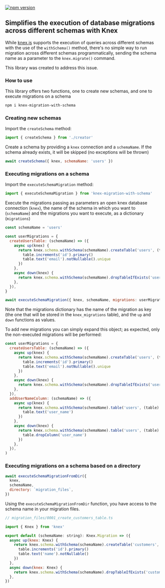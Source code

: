 [![npm version](https://badge.fury.io/js/knex-migration-with-schema.svg)](https://badge.fury.io/js/knex-migration-with-schema)

## Simplifies the execution of database migrations across different schemas with Knex

While [knex.js](https://github.com/knex/knex) supports the execution of queries across different schemas with the use of the `withSchema()` method, there's no simple way to run migration across different schemas programmatically, sending the schema name as a parameter to the `knex.migrate()` command.

This library was created to address this issue.

### How to use

This library offers two functions, one to create new schemas, and one to execute migrations on a schema

```bash
npm i knex-migration-with-schema
```

### Creating new schemas

Import the `createSchema` method:

```js
import { createSchema } from './creator'
```

Create a schema by providing a `knex` connection and a `schemaName`. If the schema already exists, it will be skipped (no exceptions will be thrown)

```js
await createSchema({ knex, schemaName: 'users' })
```

### Executing migrations on a schema

Import the `executeSchemaMigration` method:

```js
import { executeSchemaMigration } from 'knex-migration-with-schema'
```

Execute the migrations passing as parameters an open knex database connection (`knex`), the name of the schema in which you want to (`schemaName`) and the migrations you want to execute, as a dictionary (`migrations`)

```js
const schemaName = 'users'

const userMigrations = {
  createUsersTable: (schemaName) => ({
    async up(knex) {
      return knex.schema.withSchema(schemaName).createTable('users', (table) => {
        table.increments('id').primary()
        table.text('email').notNullable().unique
      })
    },
    async down(knex) {
      return knex.schema.withSchema(schemaName).dropTableIfExists('users')
    },
  }),
}

await executeSchemaMigration({ knex, schemaName, migrations: userMigrations })
```

Note that the migrations dictionary has the name of the migration as key (the one that will be stored in the `knex_migrations` table), and the `up` and `down` functions as values.

To add new migrations you can simply expand this object; as expected, only the non-executed migrations will be performed:

```js
const userMigrations = {
  createUsersTable: (schemaName) => ({
    async up(knex) {
      return knex.schema.withSchema(schemaName).createTable('users', (table) => {
        table.increments('id').primary()
        table.text('email').notNullable().unique
      })
    },
    async down(knex) {
      return knex.schema.withSchema(schemaName).dropTableIfExists('users')
    },
  }),
  addUserNameColumn: (schemaName) => ({
    async up(knex) {
      return knex.schema.withSchema(schemaName).table('users', (table) => {
        table.text('user_name')
      })
    },
    async down(knex) {
      return knex.schema.withSchema(schemaName).table('users', (table) => {
        table.dropColumn('user_name')
      })
    },
  }),
)
```

### Executing migrations on a schema based on a directory

```js
await executeSchemaMigrationFromDir({
  knex,
  schemaName,
  directory: `migration_files`,
})
```

Using the `executeSchemaMigrationFromDir` function, you have access to the schema name in your migration files.

```js
// migration_files/0001_create_customers_table.ts

import { Knex } from 'knex'

export default (schemaName: string): Knex.Migration => ({
  async up(knex: Knex) {
    return knex.schema.withSchema(schemaName).createTable('customers', (table) => {
      table.increments('id').primary()
      table.text('name').notNullable()
    })
  },
  async down(knex: Knex) {
    return knex.schema.withSchema(schemaName).dropTableIfExists('customers')
  },
})
```
